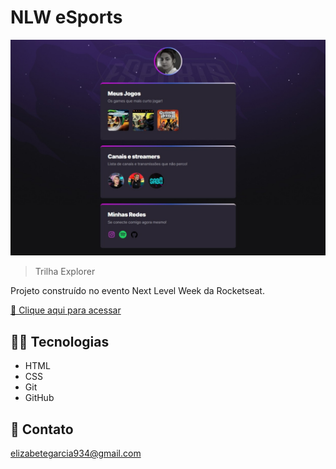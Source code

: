 # NLW eSports 

![preview](./.github/preview.jpeg)

> Trilha Explorer

Projeto construído no evento Next Level Week da Rocketseat.

[🔗 Clique aqui para acessar](https://elizabetegarcia.github.io/nlw-esports-explorer/)

## 🧑‍💻 Tecnologias 

- HTML
- CSS
- Git
- GitHub

## 📝 Contato

elizabetegarcia934@gmail.com